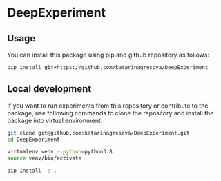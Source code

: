 # DeepExperiment


## Usage 

You can install this package using pip and github repository as follows:

```bash
pip install git+https://github.com/katarinagresova/DeepExperiment
```

## Local development

If you want to run experiments from this repository or contribute to the package, use following commands to clone the repository and install the package into virtual environment.

```bash
git clone git@github.com:katarinagresova/DeepExperiment.git
cd DeepExperiment

virtualenv venv --python=python3.8
source venv/bin/activate

pip install -e .
```
